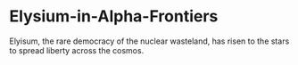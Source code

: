 # Elysium-in-Alpha-Frontiers

Elyisum, the rare democracy of the nuclear wasteland, has risen to the stars to spread liberty across the cosmos.
